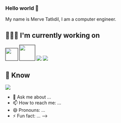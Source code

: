 ### Hello world 👋
My name is Merve Tatlıdil, I am a computer engineer.

## 👩🏻‍💻 I'm currently working on

<code><a href="" target="_blank"><img height="40" src="https://www.vectorlogo.zone/logos/python/python-official.svg"></a></code>
<code><a href="" target="_blank"><img height="50" src="https://www.vectorlogo.zone/logos/numpy/numpy-ar21.svg"></a></code>
<code><img src="https://www.vectorlogo.zone/logos/sqlite/sqlite-ar21.svg"></code>
<code><img src="https://www.vectorlogo.zone/logos/mysql/mysql-ar21.svg"></code>



## 🧠 Know

<code><img src="https://www.vectorlogo.zone/logos/java/java-ar21.svg"></code>
<link href="https://languages.abranhe.com/logos.c" rel="stylesheet">

- 💬 Ask me about ...
- 📫 How to reach me: ...
- 😄 Pronouns: ...
- ⚡ Fun fact: ...
-->
